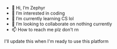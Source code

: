 - 👋 Hi, I’m Zephyr
- 👀 I’m interested in coding
- 🌱 I’m currently learning CS lol
- 💞️ I’m looking to collaborate on nothing currently
- 📫 How to reach me plz don't rn

I'll update this when I'm ready to use this platform

<!---
zephyrsimm/zephyrsimm is a ✨ special ✨ repository because its `README.md` (this file) appears on your GitHub profile.
You can click the Preview link to take a look at your changes.
--->
